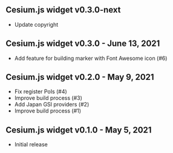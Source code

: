 ## Cesium.js widget v0.3.0-next

- Update copyright

## Cesium.js widget v0.3.0 - June 13, 2021

- Add feature for building marker with Font Awesome icon (#6)

## Cesium.js widget v0.2.0 - May 9, 2021

- Fix register PoIs (#4)
- Improve build process (#3)
- Add Japan GSI providers (#2)
- Improve build process (#1)

## Cesium.js widget v0.1.0 - May 5, 2021

- Initial release
